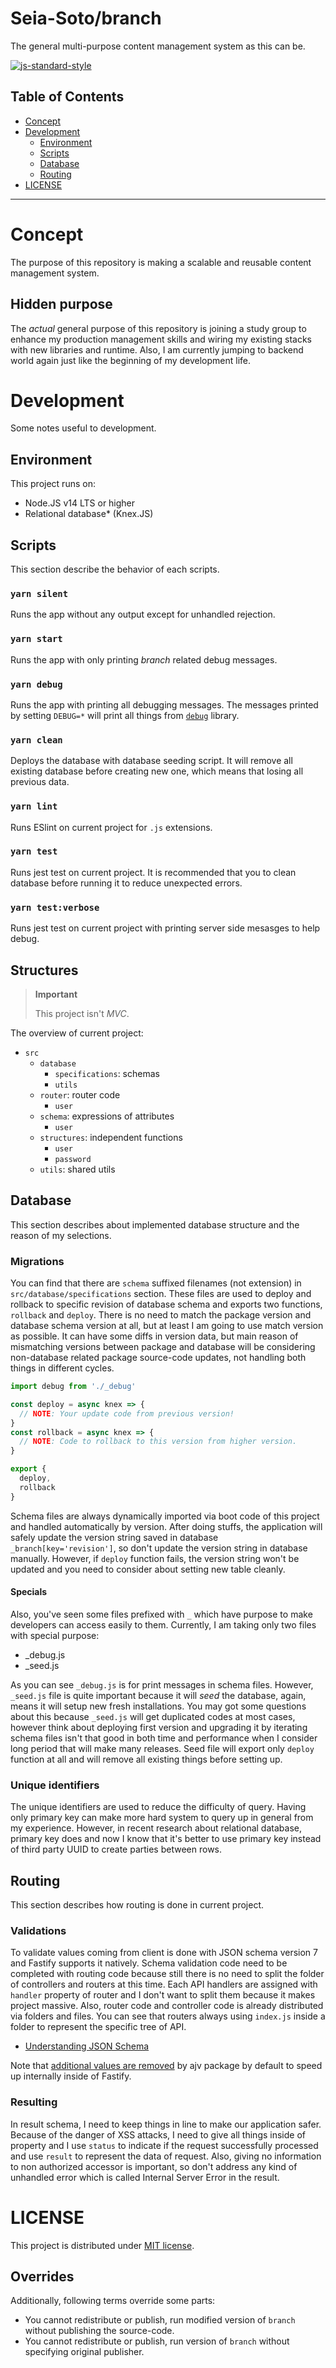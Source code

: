 # Seia-Soto/branch

The general multi-purpose content management system as this can be.

[![js-standard-style](https://cdn.rawgit.com/standard/standard/master/badge.svg)](http://standardjs.com)

## Table of Contents

- [Concept](#concept)
- [Development](#Development)
  - [Environment](#environment)
  - [Scripts](#scripts)
  - [Database](#database)
  - [Routing](#routing)
- [LICENSE](#license)

----

# Concept

The purpose of this repository is making a scalable and reusable content management system.

## Hidden purpose

The *actual* general purpose of this repository is joining a study group to enhance my production management skills and wiring my existing stacks with new libraries and runtime.
Also, I am currently jumping to backend world again just like the beginning of my development life.

# Development

Some notes useful to development.

## Environment

This project runs on:

- Node.JS v14 LTS or higher
- Relational database* (Knex.JS)

## Scripts

This section describe the behavior of each scripts.

### `yarn silent`

Runs the app without any output except for unhandled rejection.

### `yarn start`

Runs the app with only printing *branch* related debug messages.

### `yarn debug`

Runs the app with printing all debugging messages.
The messages printed by setting `DEBUG=*` will print all things from [`debug`](https://npmjs.com/package/debug) library.

### `yarn clean`

Deploys the database with database seeding script.
It will remove all existing database before creating new one, which means that losing all previous data.

### `yarn lint`

Runs ESlint on current project for `.js` extensions.

### `yarn test`

Runs jest test on current project.
It is recommended that you to clean database before running it to reduce unexpected errors.

### `yarn test:verbose`

Runs jest test on current project with printing server side mesasges to help debug.

## Structures

> **Important**
>
> This project isn't *MVC*.

The overview of current project:

- `src`
  - `database`
    - `specifications`: schemas
    - `utils`
  - `router`: router code
    - `user`
  - `schema`: expressions of attributes
    - `user`
  - `structures`: independent functions
    - `user`
    - `password`
  - `utils`: shared utils

## Database

This section describes about implemented database structure and the reason of my selections.

### Migrations

You can find that there are `schema` suffixed filenames (not extension) in `src/database/specifications` section.
These files are used to deploy and rollback to specific revision of database schema and exports two functions, `rollback` and `deploy`.
There is no need to match the package version and database schema version at all, but at least I am going to use match version as possible.
It can have some diffs in version data, but main reason of mismatching versions between package and database will be considering non-database related package source-code updates, not handling both things in different cycles.

```js
import debug from './_debug'

const deploy = async knex => {
  // NOTE: Your update code from previous version!
}
const rollback = async knex => {
  // NOTE: Code to rollback to this version from higher version.
}

export {
  deploy,
  rollback
}
```

Schema files are always dynamically imported via boot code of this project and handled automatically by version.
After doing stuffs, the application will safely update the version string saved in database `_branch[key='revision']`, so don't update the version string in database manually.
However, if `deploy` function fails, the version string won't be updated and you need to consider about setting new table cleanly.

#### Specials

Also, you've seen some files prefixed with `_` which have purpose to make developers can access easily to them.
Currently, I am taking only two files with special purpose:

- _debug.js
- _seed.js

As you can see `_debug.js` is for print messages in schema files.
However, `_seed.js` file is quite important because it will *seed* the database, again, means it will setup new fresh installations.
You may got some questions about this because `_seed.js` will get duplicated codes at most cases, however think about deploying first version and upgrading it by iterating schema files isn't that good in both time and performance when I consider long period that will make many releases.
Seed file will export only `deploy` function at all and will remove all existing things before setting up.

### Unique identifiers

The unique identifiers are used to reduce the difficulty of query.
Having only primary key can make more hard system to query up in general from my experience.
However, in recent research about relational database, primary key does and now I know that it's better to use primary key instead of third party UUID to create parties between rows.

## Routing

This section describes how routing is done in current project.

### Validations

To validate values coming from client is done with JSON schema version 7 and Fastify supports it natively.
Schema validation code need to be completed with routing code because still there is no need to split the folder of controllers and routers at this time.
Each API handlers are assigned with `handler` property of router and I don't want to split them because it makes project massive.
Also, router code and controller code is already distributed via folders and files.
You can see that routers always using `index.js` inside a folder to represent the specific tree of API.

- [Understanding JSON Schema](https://json-schema.org/understanding-json-schema/index.html)

Note that [additional values are removed](https://www.fastify.io/docs/latest/Validation-and-Serialization/#validator-compiler) by ajv package by default to speed up internally inside of Fastify.

### Resulting

In result schema, I need to keep things in line to make our application safer.
Because of the danger of XSS attacks, I need to give all things inside of property and I use `status` to indicate if the request successfully processed and use `result` to represent the data of request.
Also, giving no information to non authorized accessor is important, so don't address any kind of unhandled error which is called Internal Server Error in the result.

# LICENSE

This project is distributed under [MIT license](./LICENSE).

## Overrides

Additionally, following terms override some parts:

- You cannot redistribute or publish, run modified version of `branch` without publishing the source-code.
- You cannot redistribute or publish, run version of `branch` without specifying original publisher.
